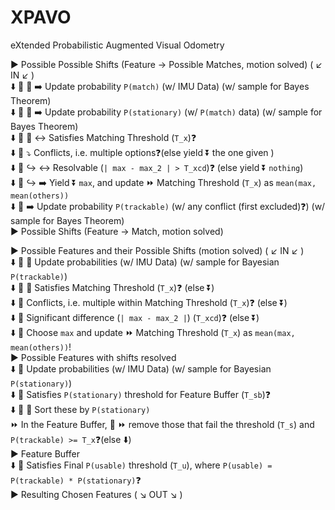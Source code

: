 # XPAVO
eXtended Probabilistic Augmented Visual Odometry

▶️ Possible Possible Shifts (Feature -> Possible Matches, motion solved) ( ↙️ IN ↙️ )<br>
⬇️ 🔄 🔄 ➡️ Update probability `P(match)` (w\/ IMU Data) (w\/ sample for Bayes Theorem)<br>
⬇️ 🔄 🔄 ➡️ Update probability `P(stationary)` (w\/ `P(match)` data) (w\/ sample for Bayes Theorem)<br>
⬇️ 🔄 🔄 ↔️ Satisfies Matching Threshold (`T_x`)❓<br>
⬇️ 🔄 ⤵️ Conflicts, i.e. multiple options❓(else yield ⏬ the one given )<br>
⬇️ 🔄 ↪️ ↔️ Resolvable (`| max - max_2 | > T_xcd`)❓ (else yield ⏬ `nothing`)<br>
⬇️ 🔄 ↪️ ➡️ Yield ⏬ `max`, and update ⏩ Matching Threshold (`T_x`) as `mean(max, mean(others))`<br>
⬇️ 🔄 ➡️ Update probability `P(trackable)` (w\/ any conflict (first excluded)❓) (w\/ sample for Bayes Theorem)<br>
▶️ Possible Shifts (Feature -> Match, motion solved)<br>


▶️ Possible Features and their Possible Shifts (motion solved) ( ↙️ IN ↙️ )<br>
⬇️ 🔄 🔄 Update probabilities (w\/ IMU Data) (w\/ sample for Bayesian `P(trackable)`)<br>
⬇️ 🔄 🔄 Satisfies Matching Threshold (`T_x`)❓ (else ⏬)<br>
⬇️ 🔄 Conflicts, i.e. multiple within Matching Threshold (`T_x`)❓ (else ⏬)<br>
⬇️ 🔄 Significant difference (`| max - max_2 |`) (`T_xcd`)❓ (else ⏬)<br>
⬇️ 🔄 Choose `max` and update ⏩ Matching Threshold (`T_x`) as `mean(max, mean(others))`!<br>
▶️ Possible Features with shifts resolved<br>
⬇️ 🔄 Update probabilities (w\/ IMU Data) (w\/ sample for Bayesian `P(stationary)`)<br>
⬇️ 🔄 Satisfies `P(stationary)` threshold for Feature Buffer (`T_sb`)❓<br>
⬇️ 🔄 🔀 Sort these by `P(stationary)`<br>
⏩ In the Feature Buffer, 🔄 ⏩ remove those that fail the threshold (`T_s`) and `P(trackable) >= T_x`❓(else ⬇️)<br>
▶️ Feature Buffer<br>
⬇️ 🔄 Satisfies Final `P(usable)` threshold (`T_u`), where `P(usable) = P(trackable) * P(stationary)`❓<br>
▶️ Resulting Chosen Features ( ↘️ OUT ↘️ )<br>
